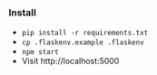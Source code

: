 ### Install 
- `pip install -r requirements.txt`
- `cp .flaskenv.example .flaskenv`
- `npm start`
-  Visit http://localhost:5000
